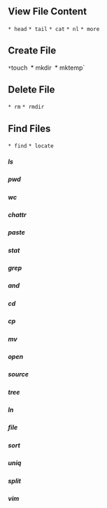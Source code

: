## View File Content
`* head`
`* tail`
`* cat`
`* nl`
`* more`
## Create File
`*`touch`
`* mkdir`
`* mktemp`
## Delete File
`* rm`
`* rmdir`
## Find Files
`* find`
`* locate`

##### ls
##### pwd
##### wc
##### chattr
##### paste
##### stat
##### grep
##### and
##### cd
##### cp
##### mv
##### open
##### source
##### tree
##### ln
##### file
##### sort
##### uniq
##### split
##### vim